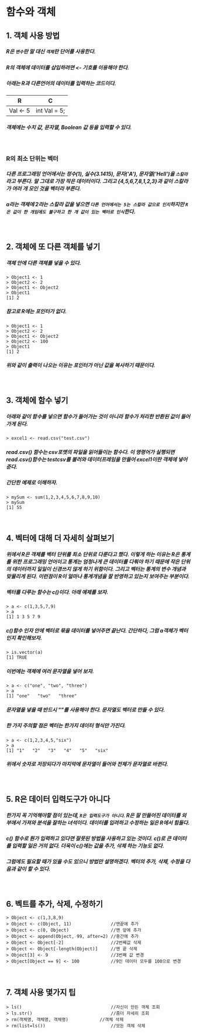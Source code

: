# 함수와 객체


## 1. 객체 사용 방법
##### R은 `변수`란 말 대신 `객체`란 단어를 사용한다.
##### R의 객체에 데이터를 삽입하려면 <- 기호를 이용해야 한다.
##### 아래는 R과 다른언어의 데이터를 입력하는 코드이다.
| R | C |
| --- | --- |
| Val <- 5 | int Val = 5; |

##### 객체에는 수치 값, 문자열, Boolean 값 등을 입력할 수 있다.
<br />

### R의 최소 단위는 벡터
##### 다른 프로그래밍 언어에서는 정수(1), 실수(3.1415), 문자('A'), 문자열('Hell')을 `스칼라`라고 부른다. 말 그대로 가장 작은 데이터이다. 그리고 {4,5,6,7,8,1,2,3}과 같이 스칼라가 여러 개 모인 것을 벡터라 부른다.
##### a라는 객체에 2라는 스칼라 값을 넣으면 `다른 언어에서는 5는 스칼라 값으로 인지`하지만 `R은 값이 한 개임에도 불구하고 한 개 값이 있는 벡터로 인식`한다.
<br />



## 2. 객체에 또 다른 객체를 넣기
##### 객체 안에 다른 객체를 넣을 수 있다.
```
> Object1 <- 1
> Object2 <- 2
> Object1 <- Object2
> Object1
[1] 2
```
##### 참고로 R에는 포인터가 없다.
```
> Object1 <- 1
> Object2 <- 2
> Object1 <- Object2
> Object2 <- 100
> Object1
[1] 2
```
##### 위와 같이 출력이 나오는 이유는 포인터가 아닌 값을 복사하기 때문이다.
<br />



## 3. 객체에 함수 넣기
##### 아래와 같이 함수를 넣으면 함수가 들어가는 것이 아니라 함수가 처리한 반환된 값이 들어가게 된다.
```
> excel1 <- read.csv("test.csv")
```
##### read.csv() 함수는 csv포맷의 파일을 읽어들이는 함수다. 이 명령어가 실행되면 read.csv()함수는 testcsv를 불러와 데이터프레임을 만들어 excel1이란 객체에 넣어준다.
##### 간단한 예제로 이해하자.
```
> mySum <- sum(1,2,3,4,5,6,7,8,9,10)
> mySum
[1] 55
```
<br />



## 4. 벡터에 대해 더 자세히 살펴보기
##### 위에서 R은 객체를 벡터 단위를 최소 단위로 다룬다고 했다. 이렇게 하는 이유는 R은 통계를 위한 프로그래밍 언어이고 통계는 엄청나게 큰 데이터를 다뤄야 하기 때문에 작은 단위의 데이터까지 일일이 신경쓰지 않게 하기 위함이다. 그리고 벡터는 통계의 변수 개념과 맞물리게 된다. 이런점이 R이 얼마나 통계개념을 잘 반영하고 있는지 보여주는 부분이다.
##### 벡터를 다루는 함수는 c()이다. 아래 예제를 보자.
```
> a <- c(1,3,5,7,9)
> a
[1] 1 3 5 7 9
```
##### c()함수 인자 안에 벡터로 묶을 데이터를 넣어주면 끝난다. 간단하다, 그럼 a객체가 벡터인지 확인해보자.
```
> is.vector(a)
[1] TRUE
```

##### 이번에는 객체에 여러 문자열을 넣어 보자.
```
> a <- c("one", "two", "three")
> a
[1] "one"   "two"   "three"
```

##### 문자열을 넣을 때 반드시 ""를 사용해야 한다. 문자열도 벡터로 만들 수 있다.
##### 한 가지 주의할 점은 벡터는 한가지 데이터 형식만 가진다.
```
> a <- c(1,2,3,4,5,"six")
> a
[1] "1"   "2"   "3"   "4"   "5"   "six"
```

##### 위에서 숫자로 저장되다가 마지막에 문자열이 들어와 전체가 문자열로 바뀐다.
<br />



## 5. R은 데이터 입력도구가 아니다
##### 한가지 꼭 기억해야할 점이 있는데, `R은 입력도구가 아니다`. R은 잘 만들어진 데이터를 외부에서 가져와 분석을 잘하는 녀석이다. 데이터를 입려하고 수정하는 일은 R에서 힘들다.<br />
##### c() 함수로 뭔가 입력하고 있다면 잘못된 방법을 사용하고 있는 것이다. c()로 큰 데이터를 입력할 일은 거의 없다. 더욱이 c()에는 값을 추가, 삭제 하는 기능도 없다.
##### 그럼에도 필요할 때가 있을 수도 있으니 방법만 설명하겠다. 벡터의 추가, 삭제, 수정을 다음과 같이 할 수 있다.
<br />


## 6. 벡트를 추가, 삭제, 수정하기
```
> Object <- c(1,3,8,9)
> Object <- c(Object, 11)               //맨끝에 추가
> Object <- c(0, Object)                //맨 앞에 추가
> Object <- append(Object, 99, after=2) //중간에 추가
> Object <- Object[-2]                  //2번째값 삭제
> Object <- Object[-length(Object)]     //맨 끝 삭제
> Object[3] <- 9                        //3번째 값 변경
> Object[Object == 9] <- 100            //9인 데이터 모두를 100으로 변경
```
<br />

## 7. 객체 사용 몇가지 팁
```
> ls()                                  //자신이 만든 객체 조회
> ls.str()                              //좀더 자세히 조회
> rm(객체명, 객체명, 객체명)            //객체 삭제
> rm(list=ls())                         //모든 객체 삭제
```
<br />
